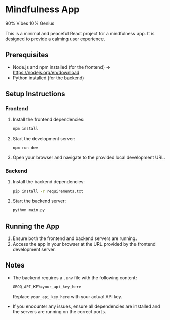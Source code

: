 # Mindfulness App

90% Vibes 10% Genius

This is a minimal and peaceful React project for a mindfulness app. It is designed to provide a calming user experience.

## Prerequisites

- Node.js and npm installed (for the frontend) -> https://nodejs.org/en/download
- Python installed (for the backend) 

## Setup Instructions

### Frontend

1. Install the frontend dependencies:
   ```bash
   npm install
   ```
2. Start the development server:
   ```bash
   npm run dev
   ```
3. Open your browser and navigate to the provided local development URL.

### Backend

1. Install the backend dependencies:
   ```bash
   pip install -r requirements.txt
   ```
2. Start the backend server:
   ```bash
   python main.py
   ```

## Running the App

1. Ensure both the frontend and backend servers are running.
2. Access the app in your browser at the URL provided by the frontend development server.

## Notes

- The backend requires a `.env` file with the following content:
  ```
  GROQ_API_KEY=your_api_key_here
  ```
  Replace `your_api_key_here` with your actual API key.

- If you encounter any issues, ensure all dependencies are installed and the servers are running on the correct ports.
